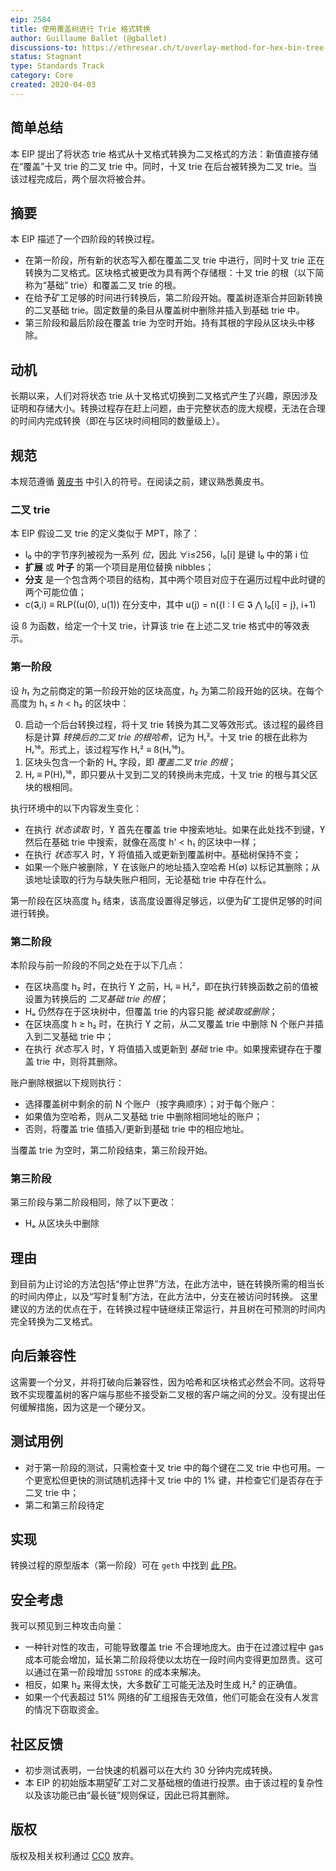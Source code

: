 ```yaml
---
eip: 2584
title: 使用覆盖树进行 Trie 格式转换
author: Guillaume Ballet (@gballet)
discussions-to: https://ethresear.ch/t/overlay-method-for-hex-bin-tree-conversion/7104
status: Stagnant
type: Standards Track
category: Core
created: 2020-04-03
---
```


## 简单总结

本 EIP 提出了将状态 trie 格式从十叉格式转换为二叉格式的方法：新值直接存储在“覆盖”十叉 trie 的二叉 trie 中。同时，十叉 trie 在后台被转换为二叉 trie。当该过程完成后，两个层次将被合并。

## 摘要

本 EIP 描述了一个四阶段的转换过程。

  * 在第一阶段，所有新的状态写入都在覆盖二叉 trie 中进行，同时十叉 trie 正在转换为二叉格式。区块格式被更改为具有两个存储根：十叉 trie 的根（以下简称为“基础” trie）和覆盖二叉 trie 的根。
  * 在给予矿工足够的时间进行转换后，第二阶段开始。覆盖树逐渐合并回新转换的二叉基础 trie。固定数量的条目从覆盖树中删除并插入到基础 trie 中。
  * 第三阶段和最后阶段在覆盖 trie 为空时开始。持有其根的字段从区块头中移除。

## 动机

长期以来，人们对将状态 trie 从十叉格式切换到二叉格式产生了兴趣，原因涉及证明和存储大小。转换过程存在赶上问题，由于完整状态的庞大规模，无法在合理的时间内完成转换（即在与区块时间相同的数量级上）。

## 规范

本规范遵循 [黄皮书](https://ethereum.github.io/yellowpaper) 中引入的符号。在阅读之前，建议熟悉黄皮书。

### 二叉 trie

本 EIP 假设二叉 trie 的定义类似于 MPT，除了：

  * I₀ 中的字节序列被视为一系列 _位_，因此 ∀i≤256，I₀[i] 是键 I₀ 中的第 i 位
  * **扩展** 或 **叶子** 的第一个项目是用位替换 nibbles；
  * **分支** 是一个包含两个项目的结构，其中两个项目对应于在遍历过程中此时键的两个可能位值；
  * c(𝕴,i) ≡ RLP((u(0), u(1)) 在分支中，其中 u(j) = n({I : I ∈ 𝕴 ⋀ I₀[i] = j}, i+1)

设 ß 为函数，给定一个十叉 trie，计算该 trie 在上述二叉 trie 格式中的等效表示。

### 第一阶段

设 _h₁_ 为之前商定的第一阶段开始的区块高度，_h₂_ 为第二阶段开始的区块。在每个高度为 h₁ ≤ _h_ < h₂ 的区块中：

  0. 启动一个后台转换过程，将十叉 trie 转换为其二叉等效形式。该过程的最终目标是计算 _转换后的二叉 trie 的根哈希_，记为 Hᵣ²。十叉 trie 的根在此称为 Hᵣ¹⁶。形式上，该过程写作 Hᵣ² ≡ ß(Hᵣ¹⁶)。
  1. 区块头包含一个新的 Hₒ 字段，即 _覆盖二叉 trie 的根_；
  2. Hᵣ ≡ P(H)ᵣ¹⁶，即只要从十叉到二叉的转换尚未完成，十叉 trie 的根与其父区块的根相同。

执行环境中的以下内容发生变化：

  * 在执行 _状态读取_ 时，ϒ 首先在覆盖 trie 中搜索地址。如果在此处找不到键，ϒ 然后在基础 trie 中搜索，就像在高度 h' < h₁ 的区块中一样；
  * 在执行 _状态写入_ 时，ϒ 将值插入或更新到覆盖树中。基础树保持不变；
  * 如果一个账户被删除，ϒ 在该账户的地址插入空哈希 H(∅) 以标记其删除；从该地址读取的行为与缺失账户相同，无论基础 trie 中存在什么。

第一阶段在区块高度 h₂ 结束，该高度设置得足够远，以便为矿工提供足够的时间进行转换。

### 第二阶段

  本阶段与前一阶段的不同之处在于以下几点：

  * 在区块高度 h₂ 时，在执行 ϒ 之前，Hᵣ ≡ Hᵣ²，即在执行转换函数之前的值被设置为转换后的 _二叉基础 trie 的根_；
  * Hₒ 仍然存在于区块树中，但覆盖 trie 的内容只能 _被读取或删除_；
  * 在区块高度 h ≥ h₂ 时，在执行 ϒ 之前，从二叉覆盖 trie 中删除 N 个账户并插入到二叉基础 trie 中；
  * 在执行 _状态写入_ 时，ϒ 将值插入或更新到 _基础_ trie 中。如果搜索键存在于覆盖 trie 中，则将其删除。

账户删除根据以下规则执行：

  * 选择覆盖树中剩余的前 N 个账户（按字典顺序）；对于每个账户：
  * 如果值为空哈希，则从二叉基础 trie 中删除相同地址的账户；
  * 否则，将覆盖 trie 值插入/更新到基础 trie 中的相应地址。

当覆盖 trie 为空时，第二阶段结束，第三阶段开始。

### 第三阶段

第三阶段与第二阶段相同，除了以下更改：

  * Hₒ 从区块头中删除

## 理由

到目前为止讨论的方法包括“停止世界”方法，在此方法中，链在转换所需的相当长的时间内停止，以及“写时复制”方法，在此方法中，分支在被访问时转换。
这里建议的方法的优点在于，在转换过程中链继续正常运行，并且树在可预测的时间内完全转换为二叉格式。

## 向后兼容性

这需要一个分叉，并将打破向后兼容性，因为哈希和区块格式必然会不同。这将导致不实现覆盖树的客户端与那些不接受新二叉根的客户端之间的分叉。没有提出任何缓解措施，因为这是一个硬分叉。

## 测试用例

  * 对于第一阶段的测试，只需检查十叉 trie 中的每个键在二叉 trie 中也可用。一个更宽松但更快的测试随机选择十叉 trie 中的 1% 键，并检查它们是否存在于二叉 trie 中；
  * 第二和第三阶段待定

## 实现

转换过程的原型版本（第一阶段）可在 `geth` 中找到 [此 PR](https://github.com/holiman/go-ethereum/pull/12)。

## 安全考虑

我可以预见到三种攻击向量：

  * 一种针对性的攻击，可能导致覆盖 trie 不合理地庞大。由于在过渡过程中 gas 成本可能会增加，延长第二阶段将使以太坊在一段时间内变得更加昂贵。这可以通过在第一阶段增加 `SSTORE` 的成本来解决。
  * 相反，如果 h₂ 来得太快，大多数矿工可能无法及时生成 Hᵣ² 的正确值。
  * 如果一个代表超过 51% 网络的矿工组报告无效值，他们可能会在没有人发言的情况下窃取资金。

## 社区反馈

  * 初步测试表明，一台快速的机器可以在大约 30 分钟内完成转换。
  * 本 EIP 的初始版本期望矿工对二叉基础根的值进行投票。由于该过程的复杂性以及该功能已由“最长链”规则保证，因此已将其删除。
## 版权
版权及相关权利通过 [CC0](../LICENSE.md) 放弃。
